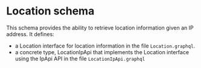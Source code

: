 # Location schema

This schema provides the ability to retrieve location information given an IP address. It defines:
- a Location interface for location information in the file `Location.graphql`. 
- a concrete type, LocationIpApi that implements the Location interface using the IpApi API in the file `LocationIpApi.graphql`